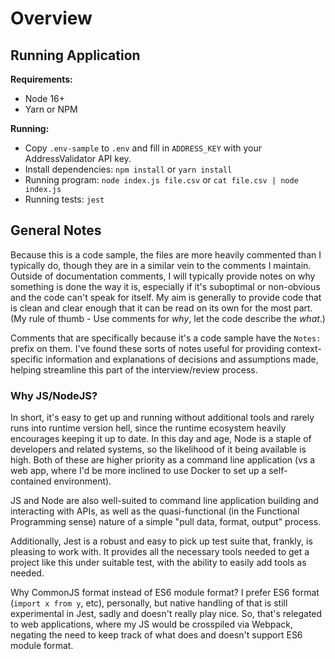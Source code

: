 # Overview

## Running Application

**Requirements:**

- Node 16+
- Yarn or NPM

**Running:**

- Copy `.env-sample` to `.env` and fill in `ADDRESS_KEY` with your AddressValidator API key.
- Install dependencies: `npm install` or `yarn install`
- Running program: `node index.js file.csv` or `cat file.csv | node index.js`
- Running tests: `jest`

## General Notes

Because this is a code sample, the files are more heavily commented than I typically do, though they are in a similar vein to the comments I maintain. Outside of documentation comments, I will typically provide notes on why something is done the way it is, especially if it's suboptimal or non-obvious and the code can't speak for itself. My aim is generally to provide code that is clean and clear enough that it can be read on its own for the most part. (My rule of thumb - Use comments for *why*, let the code describe the *what*.)

Comments that are specifically because it's a code sample have the `Notes:` prefix on them. I've found these sorts of notes useful for providing context-specific information and explanations of decisions and assumptions made, helping streamline this part of the interview/review process.

### Why JS/NodeJS?

In short, it's easy to get up and running without additional tools and rarely runs into runtime version hell, since the runtime ecosystem heavily encourages keeping it up to date. In this day and age, Node is a staple of developers and related systems, so the likelihood of it being available is high. Both of these are higher priority as a command line application (vs a web app, where I'd be more inclined to use Docker to set up a self-contained environment).

JS and Node are also well-suited to command line application building and interacting with APIs, as well as the quasi-functional (in the Functional Programming sense) nature of a simple "pull data, format, output" process.

Additionally, Jest is a robust and easy to pick up test suite that, frankly, is pleasing to work with. It provides all the necessary tools needed to get a project like this under suitable test, with the ability to easily add tools as needed.

Why CommonJS format instead of ES6 module format? I prefer ES6 format (`import x from y`, etc), personally, but native handling of that is still experimental in Jest, sadly and doesn't really play nice. So, that's relegated to web applications, where my JS would be crosspiled via Webpack, negating the need to keep track of what does and doesn't support ES6 module format.
